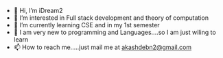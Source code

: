 - 👋 Hi, I’m iDream2
- 👀 I’m interested in Full stack development and theory of computation
- 🌱 I’m currently learning CSE and in my 1st semester
- 💞️ I am very new to programming and Languages....so I am just wiling to learn
- 📫 How to reach me.....just mail me at akashdebn2@gmail.com

<!---
iDream2/iDream2 is a ✨ special ✨ repository because its `README.md` (this file) appears on your GitHub profile.
You can click the Preview link to take a look at your changes.
--->
